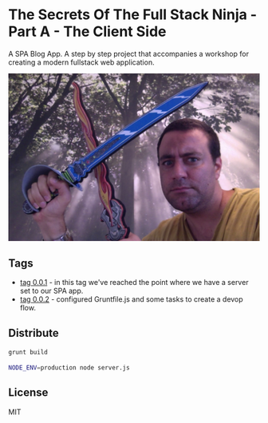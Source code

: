 The Secrets Of The Full Stack Ninja - Part A - The Client Side
======

A SPA Blog App. A step by step project that accompanies a workshop for creating a modern fullstack web application. 

![Alt text](https://raw.githubusercontent.com/hamecoded/myBlog/master/misc/oded.jpg "Oded Sagir")

Tags
----
* [tag 0.0.1] - in this tag we've reached the point where we have a server set to our SPA app.
* [tag 0.0.2] - configured Gruntfile.js and some tasks to create a devop flow.


Distribute
----
```sh
grunt build
```

```sh
NODE_ENV=production node server.js
```


License
----

MIT



[tag 0.0.1]:https://github.com/hamecoded/myBlog/tree/0.0.1
[tag 0.0.2]:https://github.com/hamecoded/myBlog/tree/0.0.2

